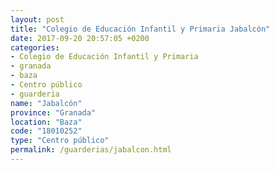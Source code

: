 ```yaml
---
layout: post
title: "Colegio de Educación Infantil y Primaria Jabalcón"
date: 2017-09-20 20:57:05 +0200
categories:
- Colegio de Educación Infantil y Primaria
- granada
- baza
- Centro público
- guarderia
name: "Jabalcón"
province: "Granada"
location: "Baza"
code: "18010252"
type: "Centro público"
permalink: /guarderias/jabalcon.html
---
```

